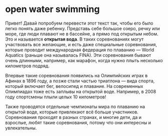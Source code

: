 # open water swimming

Привет! Давай попробуем перевести этот текст так, чтобы его было легко понять даже ребенку. Представь себе большое озеро, речку или море, где люди плавают не в бассейне, а прямо под открытым небом. Это и называется **открытая вода**. В таких соревнованиях могут участвовать все желающие, и есть даже специальные соревнования, которые проводит международная федерация по плаванию — World Aquatics (раньше она называлась FINA). Эти соревнования бывают очень длинными, например, как марафон, когда нужно плыть несколько километров подряд.

Впервые такие соревнования появились на Олимпийских играх в Афинах в 1896 году, а позже стали частью триатлона — вида спорта, который включает бег, велосипед и плавание. На современных Олимпиадах тоже есть заплывы на открытой воде. Например, в 2008 году спортсмены плыли целых 10 километров!

Также проводятся отдельные чемпионаты мира по плаванию на открытой воде, которые привлекают всё больше участников. Соревнования проходят в разных странах, и многие дети, да и взрослые, любят такие соревнования, потому что они интересны и увлекательны.